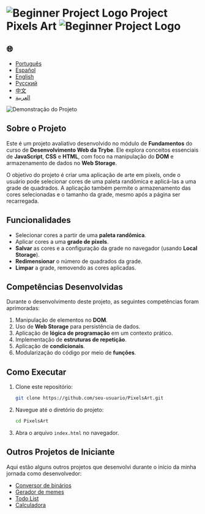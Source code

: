 # ![Beginner Project Logo](https://img.icons8.com/emoji/48/000000/star-emoji.png) Project Pixels Art ![Beginner Project Logo](https://img.icons8.com/emoji/48/000000/star-emoji.png)

<h2>🌐</h2>
<ul>
  <li><a href="https://github.com/SamuelRocha91/PixelsArt" target="_blank">Português</a></li>
  <li><a href="https://github.com/SamuelRocha91/PixelsArt/blob/main/README_es.md" target="_blank">Español</a></li>
  <li><a href="https://github.com/SamuelRocha91/PixelsArt/blob/main/README_en.md" target="_blank">English</a></li>
  <li><a href="https://github.com/SamuelRocha91/PixelsArt/blob/main/README_ru.md" target="_blank">Русский</a></li>
  <li><a href="https://github.com/SamuelRocha91/PixelsArt/blob/main/README_ch.md" target="_blank">中文</a></li>
  <li><a href="https://github.com/SamuelRocha91/PixelsArt/blob/main/README_ar.md" target="_blank">العربية</a></li>
</ul>

![Demonstração do Projeto](./gifs/paletadecores.gif)

## Sobre o Projeto
Este é um projeto avaliativo desenvolvido no módulo de **Fundamentos** do curso de **Desenvolvimento Web da Trybe**. Ele explora conceitos essenciais de **JavaScript**, **CSS** e **HTML**, com foco na manipulação do **DOM** e armazenamento de dados no **Web Storage**.

O objetivo do projeto é criar uma aplicação de arte em pixels, onde o usuário pode selecionar cores de uma paleta randômica e aplicá-las a uma grade de quadrados. A aplicação também permite o armazenamento das cores selecionadas e o tamanho da grade, mesmo após a página ser recarregada.

## Funcionalidades
- Selecionar cores a partir de uma **paleta randômica**.
- Aplicar cores a uma **grade de pixels**.
- **Salvar** as cores e a configuração da grade no navegador (usando **Local Storage**).
- **Redimensionar** o número de quadrados da grade.
- **Limpar** a grade, removendo as cores aplicadas.

## Competências Desenvolvidas
Durante o desenvolvimento deste projeto, as seguintes competências foram aprimoradas:

1. Manipulação de elementos no **DOM**.
2. Uso de **Web Storage** para persistência de dados.
3. Aplicação de **lógica de programação** em um contexto prático.
4. Implementação de **estruturas de repetição**.
5. Aplicação de **condicionais**.
6. Modularização do código por meio de **funções**.

## Como Executar

1. Clone este repositório:
   ```bash
   git clone https://github.com/seu-usuario/PixelsArt.git
   ```
2. Navegue até o diretório do projeto:
   ```bash
   cd PixelsArt
   ```
3. Abra o arquivo `index.html` no navegador.

## Outros Projetos de Iniciante
Aqui estão alguns outros projetos que desenvolvi durante o início da minha jornada como desenvolvedor:

- [Conversor de binários](https://github.com/SamuelRocha91/Bin2Dec)
- [Gerador de memes](https://github.com/SamuelRocha91/memeGenerator)
- [Todo List](https://github.com/SamuelRocha91/TodoList)
- [Calculadora](https://github.com/SamuelRocha91/calculator)

